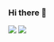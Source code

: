 ### Hi there 👋
<img src="https://github-readme-stats.vercel.app/api?username=supermx1" />
<img src="https://github-readme-stats.vercel.app/api/top-langs/?username=supermx1&layout=donut"/>
